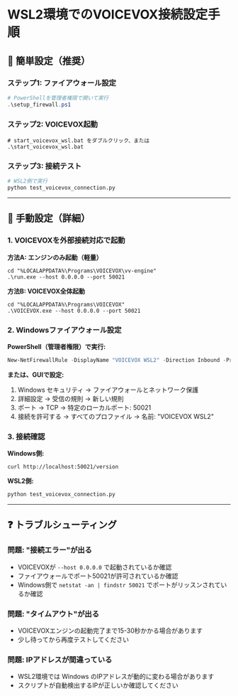 # WSL2環境でのVOICEVOX接続設定手順

## 🚀 簡単設定（推奨）

### ステップ1: ファイアウォール設定
```powershell
# PowerShellを管理者権限で開いて実行
.\setup_firewall.ps1
```

### ステップ2: VOICEVOX起動
```batch
# start_voicevox_wsl.bat をダブルクリック、または
.\start_voicevox_wsl.bat
```

### ステップ3: 接続テスト
```bash
# WSL2側で実行
python test_voicevox_connection.py
```

---

## 🔧 手動設定（詳細）

### 1. VOICEVOXを外部接続対応で起動

**方法A: エンジンのみ起動（軽量）**
```batch
cd "%LOCALAPPDATA%\Programs\VOICEVOX\vv-engine"
.\run.exe --host 0.0.0.0 --port 50021
```

**方法B: VOICEVOX全体起動**
```batch
cd "%LOCALAPPDATA%\Programs\VOICEVOX"
.\VOICEVOX.exe --host 0.0.0.0 --port 50021
```

### 2. Windowsファイアウォール設定

**PowerShell（管理者権限）で実行:**
```powershell
New-NetFirewallRule -DisplayName "VOICEVOX WSL2" -Direction Inbound -Protocol TCP -LocalPort 50021 -Action Allow
```

**または、GUIで設定:**
1. Windows セキュリティ → ファイアウォールとネットワーク保護
2. 詳細設定 → 受信の規則 → 新しい規則
3. ポート → TCP → 特定のローカルポート: 50021
4. 接続を許可する → すべてのプロファイル → 名前: "VOICEVOX WSL2"

### 3. 接続確認

**Windows側:**
```batch
curl http://localhost:50021/version
```

**WSL2側:**
```bash
python test_voicevox_connection.py
```

---

## ❓ トラブルシューティング

### 問題: "接続エラー"が出る
- VOICEVOXが `--host 0.0.0.0` で起動されているか確認
- ファイアウォールでポート50021が許可されているか確認
- Windows側で `netstat -an | findstr 50021` でポートがリッスンされているか確認

### 問題: "タイムアウト"が出る
- VOICEVOXエンジンの起動完了まで15-30秒かかる場合があります
- 少し待ってから再度テストしてください

### 問題: IPアドレスが間違っている
- WSL2環境では Windows のIPアドレスが動的に変わる場合があります
- スクリプトが自動検出するIPが正しいか確認してください
